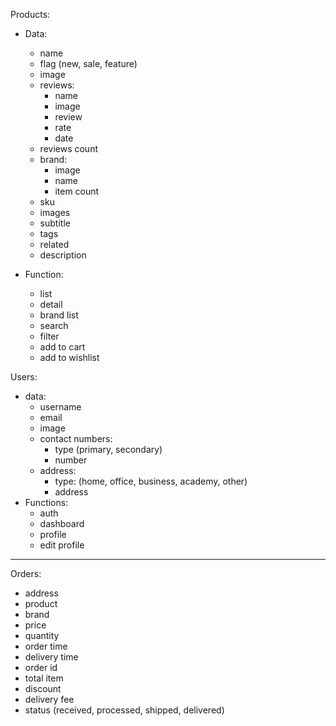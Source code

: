 Products:
- Data:
   - name
   - flag (new, sale, feature)
   - image
   - reviews:
     - name
     - image
     - review
     - rate
     - date
   - reviews count
   - brand:
     - image
     - name
     - item count
   - sku
   - images
   - subtitle
   - tags
   - related
   - description

 - Function:
   - list
   - detail
   - brand list
   - search
   - filter
   - add to cart
   - add to wishlist

Users:
 - data:
    - username
    - email
    - image
    - contact numbers:
        - type (primary, secondary)
        - number
    - address:
        - type: (home, office, business, academy, other)
        - address
 - Functions:
    - auth
    - dashboard
    - profile
    - edit profile
 ---

Orders:
 - address
 - product
 - brand
 - price
 - quantity
 - order time
 - delivery time
 - order id
 - total item
 - discount
 - delivery fee
 - status (received, processed, shipped, delivered)